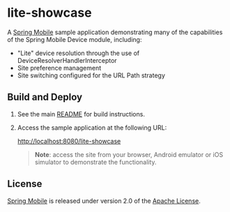 # lite-showcase

A [Spring Mobile] sample application demonstrating many of the capabilities of the Spring Mobile Device module, including:

* "Lite" device resolution through the use of DeviceResolverHandlerInterceptor 
* Site preference management
* Site switching configured for the URL Path strategy


## Build and Deploy

1. See the main [README](../README.md) for build instructions.

2. Access the sample application at the following URL:

	[http://localhost:8080/lite-showcase][app-url]

    > **Note**: access the site from your browser, Android emulator or iOS simulator to demonstrate the functionality.


## License

[Spring Mobile] is released under version 2.0 of the [Apache License].

[app-url]: http://localhost:8080/lite-showcase
[Spring Mobile]: http://www.springsource.org/spring-mobile
[Apache License]: http://www.apache.org/licenses/LICENSE-2.0
